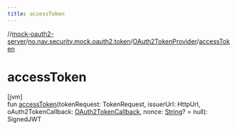 ```yaml
---
title: accessToken
---
```

//[mock-oauth2-server](../../../index.html)/[no.nav.security.mock.oauth2.token](../index.html)/[OAuth2TokenProvider](index.html)/[accessToken](access-token.html)



# accessToken



[jvm]\
fun [accessToken](access-token.html)(tokenRequest: TokenRequest, issuerUrl: HttpUrl, oAuth2TokenCallback: [OAuth2TokenCallback](../-o-auth2-token-callback/index.html), nonce: [String](https://kotlinlang.org/api/latest/jvm/stdlib/kotlin/-string/index.html)? = null): SignedJWT





